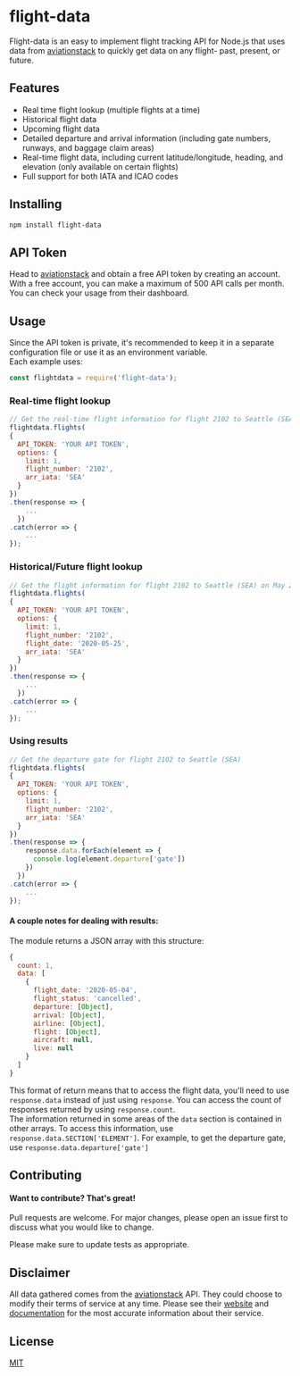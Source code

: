 # flight-data

Flight-data is an easy to implement flight tracking API for Node.js that uses data from [aviationstack](https://aviationstack.com/) to quickly get data on any flight- past, present, or future.

## Features

- Real time flight lookup (multiple flights at a time)
- Historical flight data
- Upcoming flight data
- Detailed departure and arrival information (including gate numbers, runways, and baggage claim areas)
- Real-time flight data, including current latitude/longitude, heading, and elevation (only available on certain flights)
- Full support for both IATA and ICAO codes

## Installing

```bash
npm install flight-data
```
## API Token
Head to [aviationstack](https://aviationstack.com/) and obtain a free API token by creating an account.  
With a free account, you can make a maximum of 500 API calls per month. You can check your usage from their dashboard.
## Usage
Since the API token is private, it's recommended to keep it in a separate configuration file or use it as an environment variable.  
Each example uses:
```js
const flightdata = require('flight-data');
```
### Real-time flight lookup
```js
// Get the real-time flight information for flight 2102 to Seattle (SEA)
flightdata.flights(
{
  API_TOKEN: 'YOUR API TOKEN',
  options: {
    limit: 1,
    flight_number: '2102',
    arr_iata: 'SEA'
  }
})
.then(response => {
    ...
  })
.catch(error => {
    ...
});
```
### Historical/Future flight lookup
```js
// Get the flight information for flight 2102 to Seattle (SEA) on May 25th, 2020
flightdata.flights(
{
  API_TOKEN: 'YOUR API TOKEN',
  options: {
    limit: 1,
    flight_number: '2102',
    flight_date: '2020-05-25',
    arr_iata: 'SEA'
  }
})
.then(response => {
    ...
  })
.catch(error => {
    ...
});
```
### Using results
```js
// Get the departure gate for flight 2102 to Seattle (SEA)
flightdata.flights(
{
  API_TOKEN: 'YOUR API TOKEN',
  options: {
    limit: 1,
    flight_number: '2102',
    arr_iata: 'SEA'
  }
})
.then(response => {
    response.data.forEach(element => {
      console.log(element.departure['gate'])
    })
  })
.catch(error => {
    ...
});
```
#### A couple notes for dealing with results:
The module returns a JSON array with this structure:
```js
{
  count: 1,
  data: [
    {
      flight_date: '2020-05-04',
      flight_status: 'cancelled',
      departure: [Object],
      arrival: [Object],
      airline: [Object],
      flight: [Object],
      aircraft: null,
      live: null
    }
  ]
}
```
This format of return means that to access the flight data, you'll need to use `response.data` instead of just using `response`. You can access the count of responses returned by using `response.count`.  
The information returned in some areas of the `data` section is contained in other arrays. To access this information, use `response.data.SECTION['ELEMENT']`. For example, to get the departure gate, use `response.data.departure['gate']`
## Contributing
#### Want to contribute? That's great!  
Pull requests are welcome. For major changes, please open an issue first to discuss what you would like to change.

Please make sure to update tests as appropriate.

## Disclaimer
All data gathered comes from the [aviationstack](https://aviationstack.com/) API. They could choose to modify their terms of service at any time. Please see their [website](https://aviationstack.com/) and [documentation](https://aviationstack.com/documentation) for the most accurate information about their service.

## License
[MIT](https://choosealicense.com/licenses/mit/)

